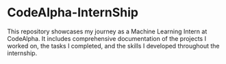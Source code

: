 # CodeAlpha-InternShip
This repository showcases my journey as a Machine Learning Intern at CodeAlpha. It includes comprehensive documentation of the projects I worked on, the tasks I completed, and the skills I developed throughout the internship.
